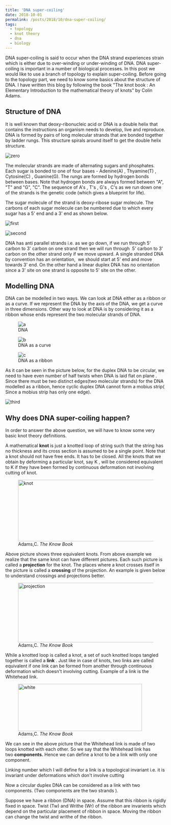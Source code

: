 ```yaml
---
title: 'DNA super-coiling'
date: 2018-10-01
permalink: /posts/2018/10/dna-super-coiling/
tags:
  - topology
  - knot theory
  - dna
  - biology
---
```


DNA super-coiling is said to occur when the DNA strand experiences strain which is either due to over-winding or under-winding of DNA. DNA super-coiling is important in a number of biological processes. In this post we would like to use a branch of topology to explain super-coiling. Before going to the topology part, we need to know some basics about the structure of DNA. I have written this blog by following the book "The knot book : An Elementary Introduction to the mathematical theory of knots" by Colin Adams.

## Structure of DNA
It is well known that deoxy-ribonucleic acid or DNA is a double helix that contains the instructions an organism needs to develop, live and reproduce. DNA is formed by pairs of long molecular strands that are bonded together by ladder rungs. This structure spirals around itself to get the double helix structure.

![zero](https://gaurish4math.files.wordpress.com/2018/09/pic1.jpg)

The molecular strands are made of alternating sugars and phosphates. Each sugar is bonded to one of four bases - Adenine(A) , Thyamine(T) , Cytosine(C) , Guanine(G). The rungs are formed by hydrogen bonds between bases. Note that hydrogen bonds are always formed between "A", "T" and "G", "C". The sequence of A's , T's , G's , C's as we run down one of the strands is the genetic code (which gives a blueprint for life).

The sugar molecule of the strand is deoxy-ribose sugar molecule. The carbons of each sugar molecule can be numbered due to which every sugar has a 5' end and a 3' end as shown below.

![first](https://gaurish4math.files.wordpress.com/2018/09/pic3.jpg)

![second](https://gaurish4math.files.wordpress.com/2018/09/pic4.jpg)


DNA has anti parallel strands i.e. as we go down, if we run through 5' carbon to 3' carbon on one strand then we will run through  5' carbon to 3' carbon on the other strand only if we move upward. A single stranded DNA by convention has an orientation,  we should start at 5' end and move towards 3' end. On the other hand a linear duplex DNA has no orientation since a 3' site on one strand is opposite to 5' site on the other.

## Modelling DNA
DNA can be modelled in two ways. We can look at DNA either as a ribbon or as a curve. If we represent the DNA by the axis of the DNA, we get a curve in three dimensions. Other way to look at DNA is by considering it as a ribbon whose ends represent the two molecular strands of DNA.

<figure class="image">
  <img src="https://gaurish4math.files.wordpress.com/2018/09/dna1.jpg" alt="a">
  <figcaption>DNA</figcaption>
</figure>

<figure class="image">
  <img src="https://gaurish4math.files.wordpress.com/2018/09/dna2.jpg" alt="b">
  <figcaption>DNA as a curve</figcaption>
</figure>

<figure class="image">
  <img src="https://gaurish4math.files.wordpress.com/2018/09/dna3.jpg" alt="c">
  <figcaption>DNA as a ribbon</figcaption>
</figure>


As it can be seen in the picture below, for the duplex DNA to be circular, we need to have even number of half twists when DNA is laid flat on plane . Since there must be two distinct edges(two molecular strands) for the DNA modelled as a ribbon, hence cyclic duplex DNA cannot form a mobius strip( Since a mobius strip has only one edge).

![third](https://gaurish4math.files.wordpress.com/2018/09/pic5.jpg)


## Why does DNA super-coiling happen? 

In order to answer the above question, we will have to know some very basic knot theory definitions.

A mathematical <strong>knot </strong>is just a knotted loop of string such that the string has no thickness and its cross section is assumed to be a single point. Note that a knot should not have free ends. It has to be closed. All the knots that we obtain by deforming a particular knot, say K , will be considered equivalent to K if they have been formed by continuous deformation not involving cutting of knot.

<figure>
  <img class=" size-full wp-image-11247 aligncenter" src="https://gaurish4math.files.wordpress.com/2018/10/knot.jpg" alt="knot" width="597" height="193" />
  <figcaption>Adams,C. <i>The Know Book</i></figcaption>
</figure>


Above picture shows three equivalent knots. From above example we realize that the same knot can have different pictures. Each such picture is called a <strong>projection</strong> for the knot. The places where a knot crosses itself in the picture is called a <strong>crossing</strong> of the projection. An example is given below to understand crossings and projections better.


<figure>
  <img class=" size-full wp-image-11248 aligncenter" src="https://gaurish4math.files.wordpress.com/2018/10/projection.jpg" alt="projection" width="586" height="187" />
  <figcaption>Adams,C. <i>The Know Book</i></figcaption>
</figure>


While a knotted loop is called a knot, a set of such knotted loops tangled together is called a <strong>link</strong> . Just like in case of knots, two links are called equivalent if one link can be formed from another through continuous deformation which doesn't involving cutting. Example of a link is the Whitehead link.

<figure>
  <img class=" size-full wp-image-11249 aligncenter" src="https://gaurish4math.files.wordpress.com/2018/10/white.jpg" alt="white" width="388" height="148" />
  <figcaption>Adams,C. <i>The Know Book</i></figcaption>
</figure>


We can see in the above picture that the Whitehead link is made of two loops knotted with each other. So we say that the Whitehead link has two <strong>components.</strong> Hence we can define a knot to be a link with only one component.

Linking number which I will define for a link is a topological invariant i.e. it is invariant under deformations which don't involve cutting

Now a circular duplex DNA can be considered as a link with two components. (Two components are the two strands ).

Suppose we have a ribbon (DNA) in space. Assume that this ribbon is rigidly fixed in space. Twist (Tw) and Writhe (Wr) of the ribbon are invarients which depend on the particular placement of ribbon in space. Moving the ribbon can change the twist and writhe of the ribbon.

<!--- **Twist (Tw):** --->

<!--- Twist of the ribbon measures how much the ribbon twists around its axis. Given a ribbon, twist is calculated in the following way. --->
